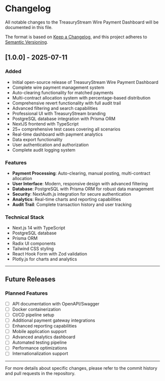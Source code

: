 
# Changelog

All notable changes to the TreasuryStream Wire Payment Dashboard will be documented in this file.

The format is based on [Keep a Changelog](https://keepachangelog.com/en/1.0.0/),
and this project adheres to [Semantic Versioning](https://semver.org/spec/v2.0.0.html).

## [1.0.0] - 2025-07-11

### Added
- Initial open-source release of TreasuryStream Wire Payment Dashboard
- Complete wire payment management system
- Auto-clearing functionality for matched payments
- Multi-contract allocation system with percentage-based distribution
- Comprehensive revert functionality with full audit trail
- Advanced filtering and search capabilities
- Professional UI with TreasuryStream branding
- PostgreSQL database integration with Prisma ORM
- NextJS frontend with TypeScript
- 25+ comprehensive test cases covering all scenarios
- Real-time dashboard with payment analytics
- Data export functionality
- User authentication and authorization
- Complete audit logging system

### Features
- **Payment Processing**: Auto-clearing, manual posting, multi-contract allocation
- **User Interface**: Modern, responsive design with advanced filtering
- **Database**: PostgreSQL with Prisma ORM for robust data management
- **Security**: NextAuth.js integration for secure authentication
- **Analytics**: Real-time charts and reporting capabilities
- **Audit Trail**: Complete transaction history and user tracking

### Technical Stack
- Next.js 14 with TypeScript
- PostgreSQL database
- Prisma ORM
- Radix UI components
- Tailwind CSS styling
- React Hook Form with Zod validation
- Plotly.js for charts and analytics

---

## Future Releases

### Planned Features
- [ ] API documentation with OpenAPI/Swagger
- [ ] Docker containerization
- [ ] CI/CD pipeline setup
- [ ] Additional payment gateway integrations
- [ ] Enhanced reporting capabilities
- [ ] Mobile application support
- [ ] Advanced analytics dashboard
- [ ] Automated testing pipeline
- [ ] Performance optimizations
- [ ] Internationalization support

---

For more details about specific changes, please refer to the commit history and pull requests in the repository.
